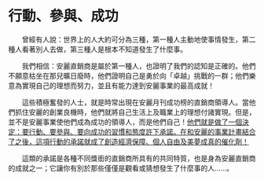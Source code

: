 # 行動、參與、成功

&emsp;&emsp;曾經有人說：世界上的人大約可分為三種，第一種人主動地使事情發生，第二種人看著別人去做，第三種人是根本不知道發生了什麼事。

&emsp;&emsp;我們相信：安麗直銷商是屬於第一種人，也證明了我們的認知是正確的。他們不願意枯坐在那兒曠日廢時，他們證明自己是勇於向「卓越」挑戰的一群；他們樂意為實現自己的理想而努力，並且有能力達到安麗事業的最高成就！

&emsp;&emsp;這些積極奮發的人士，就是時常出現在安麗月刊成功榜的直銷商領導人。當他們抓住安麗的創業良機時，他們就將自己生活上及職業上的理想付諸實現。但是，並不是安麗事業使他們成為成功的領導人，而是他們自己！[他們就是做了一個決定：要行動、要參與、要向成功的習慣和態度許下承諾。在和安麗的事業計畫結合了之後，這項行動的承諾就成了創造經濟保障、個人自由及美夢成真的催化劑！]()

&emsp;&emsp;這類的承諾是各種不同獎銜的直銷商所具有的共同特質，也是身為安麗直銷商的成就之一；它讓你有別於那些僅僅是觀看或猜想發生了什麼事的人……。
